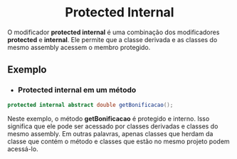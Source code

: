 <h1 align="center">Protected Internal</h1>

<p>
    O modificador <strong>protected internal</strong> é uma combinação dos modificadores <strong>protected</strong> e <strong>internal</strong>. 
    Ele permite que a classe derivada e as classes do mesmo assembly acessem o membro protegido.
</p>

<h2>Exemplo</h2>

- <h3>Protected internal em um método</h3> 

```csharp
protected internal abstract double getBonificacao();
```

<p>
    Neste exemplo, o método <strong>getBonificacao</strong> é protegido e interno. Isso significa que ele pode ser acessado por classes derivadas e classes do mesmo assembly.
    Em outras palavras, apenas classes que herdam da classe que contém o método e classes que estão no mesmo projeto podem acessá-lo.
</p>

